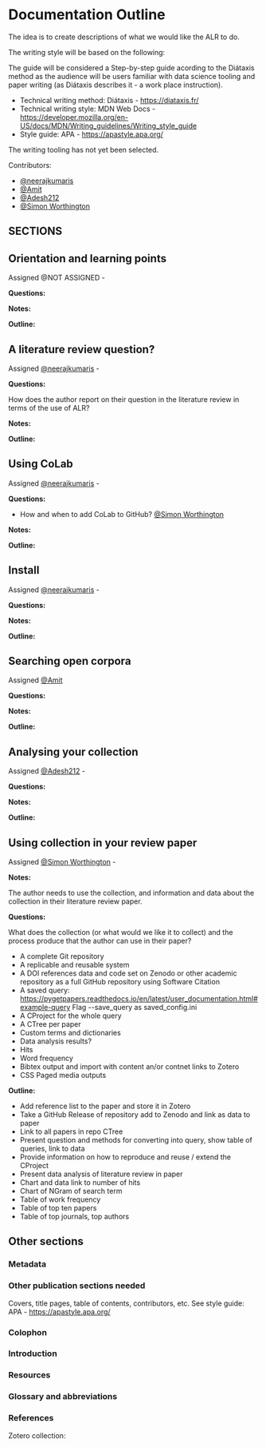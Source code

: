 # Documentation Outline

The idea is to create descriptions of what we would like the ALR to do.

The writing style will be based on the following:

The guide will be considered a Step-by-step guide acording to the Diátaxis method as the audience will be users familiar with data science tooling and paper writing (as Diátaxis describes it - a work place instruction).

 - Technical writing method: Diátaxis - https://diataxis.fr/
 - Technical writing style: MDN Web Docs - https://developer.mozilla.org/en-US/docs/MDN/Writing_guidelines/Writing_style_guide
 - Style guide: APA - https://apastyle.apa.org/

The writing tooling has not yet been selected.

Contributors:

 - [@neerajkumaris](https://github.com/neerajkumaris)
 - [@Amit](https://github.com/ydv-amit-ydv)
 - [@Adesh212](https://github.com/Adesh212)
 - [@Simon Worthington](https://github.com/mrchristian)

## SECTIONS

## Orientation and learning points

Assigned @NOT ASSIGNED - 

**Questions:** 

**Notes:** 

**Outline:**

## A literature review question?

Assigned [@neerajkumaris](https://github.com/neerajkumaris) - 

**Questions:** 

How does the author report on their question in the literature review in terms of the use of ALR?

**Notes:** 

**Outline:**

## Using CoLab

Assigned [@neerajkumaris](https://github.com/neerajkumaris) - 

**Questions:** 

- How and when to add CoLab to GitHub? [@Simon Worthington](https://github.com/mrchristian)

**Notes:** 

**Outline:**

## Install

Assigned [@neerajkumaris](https://github.com/neerajkumaris) - 

**Questions:** 

**Notes:** 

**Outline:**

## Searching open corpora

Assigned [@Amit](https://github.com/ydv-amit-ydv) 

**Questions:** 

**Notes:** 

**Outline:**

## Analysing your collection

Assigned [@Adesh212](https://github.com/Adesh212) -

**Questions:** 

**Notes:** 

**Outline:**

## Using collection in your review paper

Assigned [@Simon Worthington](https://github.com/mrchristian) -

**Notes:** 

The author needs to use the collection, and information and data about the collection in their literature review paper. 

**Questions:** 

What does the collection (or what would we like it to collect) and the process produce that the author can use in their paper?

 - A complete Git repository
 - A replicable and reusable system
 - A DOI references data and code set on Zenodo or other academic repository as a full GitHub repository using Software Citation
 - A saved query: https://pygetpapers.readthedocs.io/en/latest/user_documentation.html#example-query Flag --save_query as saved_config.ini
 - A CProject for the whole query
 - A CTree per paper
 - Custom terms and dictionaries
 - Data analysis results?
  - Hits
  - Word frequency
 - Bibtex output and import with content an/or contnet links to Zotero
 - CSS Paged media outputs

**Outline:**

 - Add reference list to the paper and store it in Zotero
 - Take a GitHub Release of repository add to Zenodo and link as data to paper
 - Link to all papers in repo CTree
 - Present question and methods for converting into query, show table of queries, link to data
 - Provide information on how to reproduce and reuse / extend the CProject
 - Present data analysis of literature review in paper
  - Chart and data link to number of hits
  - Chart of NGram of search term
  - Table of work frequency
  - Table of top ten papers
  - Table of top journals, top authors

## Other sections

### Metadata

### Other publication sections needed

Covers, title pages, table of contents, contributors, etc. See style guide: APA - https://apastyle.apa.org/

### Colophon

### Introduction

### Resources

### Glossary and abbreviations

### References

Zotero collection: 




